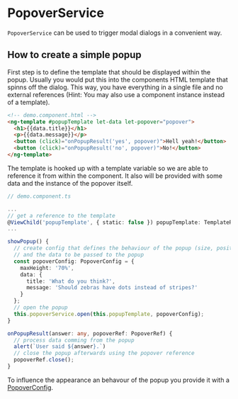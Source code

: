 # PopoverService

`PopoverService` can be used to trigger modal dialogs in a convenient way.

## How to create a simple popup

First step is to define the template that should be displayed within the popup. Usually you would put this into the components HTML template that spinns off the dialog. This way, you have everything in a single file and no external references (Hint: You may also use a component instance instead of a template).

```html
<!-- demo.component.html -->
<ng-template #popupTemplate let-data let-popover="popover">
  <h1>{{data.title}}</h1>
  <p>{{data.message}}</p>
  <button (click)="onPopupResult('yes', popover)">Hell yeah!</button>
  <button (click)="onPopupResult('no', popover)">No!</button>
</ng-template>
```

The template is hooked up with a template variable so we are able to reference it from within the component. It also will be provided with some data and the instance of the popover itself.

```ts
// demo.component.ts

...
// get a reference to the template
@ViewChild('popupTemplate', { static: false }) popupTemplate: TemplateRef<any>;
...

showPopup() {
  // create config that defines the behaviour of the popup (size, position, ...)
  // and the data to be passed to the popup
  const popoverConfig: PopoverConfig = {
    maxHeight: '70%',
    data: {
      title: 'What do you think?',
      message: 'Should zebras have dots instead of stripes?'
    }
  };
  // open the popup
  this.popoverService.open(this.popupTemplate, popoverConfig);
}

onPopupResult(answer: any, popoverRef: PopoverRef) {
  // process data comming from the popup
  alert(`User said ${answer}.`)
  // close the popup afterwards using the popover reference
  popoverRef.close();
}

```

To influence the appearance an behavour of the popup you provide it with a [PopoverConfig](/interfaces/PopoverConfig.html).
